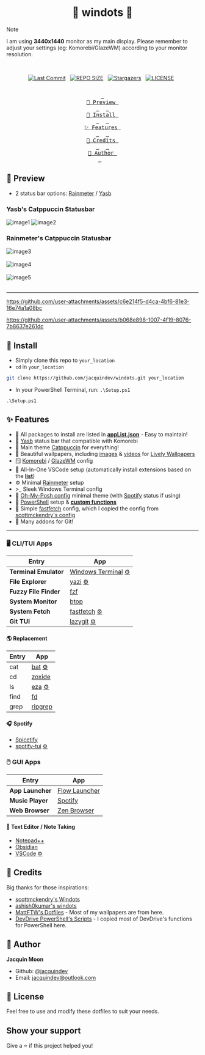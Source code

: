 <h1 align="center">👋 windots 👋</h1>

> [!NOTE]
> I am using **3440x1440** monitor as my main display.
> Please remember to adjust your settings (eg: Komorebi/GlazeWM) according to your monitor resolution.

<br>

<div align="center">
<p>
  <a href="https://github.com/jacquindev/commits/main"><img alt="Last Commit" src="https://img.shields.io/github/last-commit/jacquindev/windots?style=for-the-badge&logo=github&logoColor=eba0ac&label=Last%20Commit&labelColor=302D41&color=eba0ac"></a>&nbsp;&nbsp;
  <a href="https://github.com/jacquindev/windots/"><img src="https://img.shields.io/github/repo-size/jacquindev/windots?style=for-the-badge&logo=hyprland&logoColor=f9e2af&label=Size&labelColor=302D41&color=f9e2af" alt="REPO SIZE"></a>&nbsp;&nbsp;
  <a href="https://github.com/jacquindev/windots/stargazers"><img alt="Stargazers" src="https://img.shields.io/github/stars/jacquindev/dotfiles?style=for-the-badge&logo=starship&color=C9CBFF&logoColor=D9E0EE&labelColor=302D41"></a>&nbsp;&nbsp;
  <a href="https://github.com/jacquindev/windots/LICENSE"><img src="https://img.shields.io/github/license/jacquindev/windots?style=for-the-badge&logo=&color=CBA6F7&logoColor=CBA6F7&labelColor=302D41" alt="LICENSE"></a>&nbsp;&nbsp;
</p>  
</div>

<br>

<div align="center">
  <a href="#preview"><kbd> <br> 🌆 Preview <br> </kbd></a>&ensp;&ensp;
  <a href="#install"><kbd> <br> 🌷 Install <br> </kbd></a>&ensp;&ensp;
  <a href="#features"><kbd> <br> ✨ Features <br> </kbd></a>&ensp;&ensp;
  <a href="#credits"><kbd> <br> 🎉 Credits <br> </kbd></a>&ensp;&ensp;
  <a href="#author"><kbd> <br> 👤 Author <br> </kbd></a>&ensp;&ensp;
</div>

<h2 id="preview">🌆 Preview</h2>

- 2 status bar options: [Rainmeter](./windows/rainmeter/skins/catppuccin_1.4.1.rmskin) / [Yasb](./config/yasb)

### Yasb's Catppuccin Statusbar

![image1](https://github.com/user-attachments/assets/002f4976-1fe5-4d3f-8522-d73f21f77a32)
![image2](https://github.com/user-attachments/assets/7ac89878-c98b-4c09-8dd5-608ee72b9c0e)

### Rainmeter's Catppuccin Statusbar

![image3](https://github.com/user-attachments/assets/ea59ed02-34b4-4f0e-ac62-fb6517817c1f)<br/><br/>
![image4](https://github.com/user-attachments/assets/ba8b4031-249c-442e-9afd-939f680e1c9e)<br/><br/>
![image5](https://github.com/user-attachments/assets/814adafb-fa16-4144-b429-6ec6f08b7da9)<br/><br/>

<hr/>

https://github.com/user-attachments/assets/c6e214f5-d4ca-4bf6-81e3-16e74a1a08bc

https://github.com/user-attachments/assets/b068e898-1007-4f19-8076-7b8637e261dc

<h2 id="install">🌷 Install</h2>

- Simply clone this repo to `your_location`
- `cd` in `your_location`

```bash
git clone https://github.com/jacquindev/windots.git your_location
```

- In your PowerShell Terminal, run: `.\Setup.ps1`

```pwsh
.\Setup.ps1
```

<h2 id="features">✨ Features</h2>

- 💎 All packages to install are listed in **[appList.json](./appList.json)** - Easy to maintain!
- 🎀 [Yasb](https://github.com/amnweb/yasb) status bar that compatible with Komorebi
- 🎨 Main theme [Catppuccin](https://github.com/catppuccin/catppuccin) for everything!
- 💖 Beautiful wallpapers, including [images](./windows/walls/pics/) & [videos](./windows/walls/live-walls/) for [Lively Wallpapers](https://www.rocksdanister.com/lively/)
- 🪟 [Komorebi](./config/komorebi) / [GlazeWM](./config/glazewm/config.yaml) config
- 🌸 All-In-One VSCode setup (automatically install extensions based on the **[list](./vscode/extensions.list)**)
- ⚙️ Minimal [Rainmeter](./windows/rainmeter/) setup
- \>\_ Sleek Windows Terminal config
- 🌈 [Oh-My-Posh config](./dotposh/posh-zen.toml) minimal theme (with [Spotify](https://open.spotify.com/) status if using)
- 🦄 [PowerShell](https://github.com/PowerShell/PowerShell) setup & **[custom functions](./dotposh/Modules/)**
- 🍄 Simple [fastfetch](https://github.com/fastfetch-cli/fastfetch) config, which I copied the config from [scottmckendry's config](https://github.com/scottmckendry/Windots/tree/main/fastfetch)
- 🥂 Many addons for Git!

<hr/>

### 🖥️ CLI/TUI Apps

| Entry                 | App                                                                                           |
| --------------------- | --------------------------------------------------------------------------------------------- |
| **Terminal Emulator** | [Windows Terminal](https://github.com/microsoft/terminal) [⚙️](./windows/settings.json)       |
| **File Explorer**     | [yazi](https://github.com/sxyazi/yazi) [⚙️](./config/yazi/)                                   |
| **Fuzzy File Finder** | [fzf](https://github.com/junegunn/fzf)                                                        |
| **System Monitor**    | [btop](https://github.com/aristocratos/btop)                                                  |
| **System Fetch**      | [fastfetch](https://github.com/fastfetch-cli/fastfetch) [⚙️](./config/fastfetch/config.jsonc) |
| **Git TUI**           | [lazygit](https://github.com/jesseduffield/lazygit) [⚙️](./config/lazygit/config.yml)         |

#### 🌎 Replacement

| Entry | App                                                                      |
| ----- | ------------------------------------------------------------------------ |
| cat   | [bat](https://github.com/sharkdp/bat) [⚙️](./config/bat/config)          |
| cd    | [zoxide](https://github.com/ajeetdsouza/zoxide)                          |
| ls    | [eza](https://github.com/eza-community/eza) [⚙️](./config/eza/theme.yml) |
| find  | [fd](https://github.com/sharkdp/fd)                                      |
| grep  | [ripgrep](https://github.com/sharkdp/ripgrep)                            |

#### 🎧 Spotify

- [Spicetify](https://spicetify.app/)
- [spotify-tui](https://github.com/Rigellute/spotify-tui) [⚙️](./config/spotify-tui/config.yml)

### 🖱️ GUI Apps

| Entry            | App                                            |
| ---------------- | ---------------------------------------------- |
| **App Launcher** | [Flow Launcher](https://www.flowlauncher.com/) |
| **Music Player** | [Spotify](https://open.spotify.com/)           |
| **Web Browser**  | [Zen Browser](https://www.zen-browser.com/)    |

#### 📝 Text Editor / Note Taking

- [Notepad++](https://notepad-plus-plus.org/)
- [Obsidian](https://obsidian.md/)
- [VSCode](https://code.visualstudio.com/) [⚙️](./vscode/settings.json)

<h2 id="credits">🎉 Credits</h2>

Big thanks for those inspirations:

- [scottmckendry's Windots](https://github.com/scottmckendry/Windots)
- [ashish0kumar's windots](https://github.com/ashish0kumar/windots)
- [MattFTW's Dotfiles](https://github.com/Matt-FTW/dotfiles) - Most of my wallpapers are from here.
- [DevDrive PowerShell's Scripts](https://github.com/ran-dall/Dev-Drive) - I copied most of DevDrive's functions for PowerShell here.

<h2 id="author">👤 Author</h2>

**Jacquin Moon**

- Github: [@jacquindev](https://github.com/jacquindev)
- Email: jacquindev@outlook.com

## 📜 License

Feel free to use and modify these dotfiles to suit your needs.

## Show your support

Give a ⭐️ if this project helped you!
